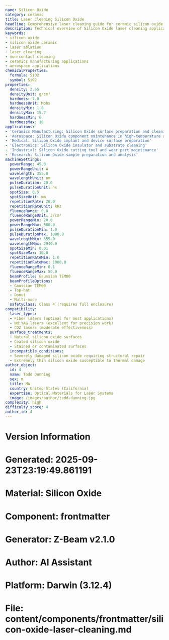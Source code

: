```yaml
---
name: Silicon Oxide
category: ceramic
title: Laser Cleaning Silicon Oxide
headline: Comprehensive laser cleaning guide for ceramic silicon oxide
description: Technical overview of Silicon Oxide laser cleaning applications and parameters
keywords:
- silicon oxide
- silicon oxide ceramic
- laser ablation
- laser cleaning
- non-contact cleaning
- ceramics manufacturing applications
- aerospace applications
chemicalProperties:
  formula: SiO2
  symbol: SiO2
properties:
  density: 2.65
  densityUnit: g/cm³
  hardness: 7.0
  hardnessUnit: Mohs
  densityMin: 1.8
  densityMax: 15.7
  hardnessMin: 6
  hardnessMax: 10
applications:
- 'Ceramics Manufacturing: Silicon Oxide surface preparation and cleaning'
- 'Aerospace: Silicon Oxide component maintenance in high-temperature applications'
- 'Medical: Silicon Oxide implant and device surface preparation'
- 'Electronics: Silicon Oxide insulator and substrate cleaning'
- 'Industrial: Silicon Oxide cutting tool and wear part maintenance'
- 'Research: Silicon Oxide sample preparation and analysis'
machineSettings:
  powerRange: 45.0
  powerRangeUnit: W
  wavelength: 355.0
  wavelengthUnit: nm
  pulseDuration: 20.0
  pulseDurationUnit: ns
  spotSize: 0.5
  spotSizeUnit: mm
  repetitionRate: 20.0
  repetitionRateUnit: kHz
  fluenceRange: 0.8
  fluenceRangeUnit: J/cm²
  powerRangeMin: 20.0
  powerRangeMax: 500.0
  pulseDurationMin: 1.0
  pulseDurationMax: 1000.0
  wavelengthMin: 355.0
  wavelengthMax: 2940.0
  spotSizeMin: 0.01
  spotSizeMax: 10.0
  repetitionRateMin: 1.0
  repetitionRateMax: 1000.0
  fluenceRangeMin: 0.1
  fluenceRangeMax: 50.0
  beamProfile: Gaussian TEM00
  beamProfileOptions:
  - Gaussian TEM00
  - Top-hat
  - Donut
  - Multi-mode
  safetyClass: Class 4 (requires full enclosure)
compatibility:
  laser_types:
  - Fiber lasers (optimal for most applications)
  - Nd:YAG lasers (excellent for precision work)
  - CO2 lasers (moderate effectiveness)
  surface_treatments:
  - Natural silicon oxide surfaces
  - Coated silicon oxide
  - Stained or contaminated surfaces
  incompatible_conditions:
  - Severely damaged silicon oxide requiring structural repair
  - Extremely thin silicon oxide susceptible to thermal damage
author_object:
  id: 4
  name: Todd Dunning
  sex: m
  title: MA
  country: United States (California)
  expertise: Optical Materials for Laser Systems
  image: /images/author/todd-dunning.jpg
complexity: high
difficulty_score: 4
author_id: 4
---
```



# Version Information
# Generated: 2025-09-23T23:19:49.861191
# Material: Silicon Oxide
# Component: frontmatter
# Generator: Z-Beam v2.1.0
# Author: AI Assistant
# Platform: Darwin (3.12.4)
# File: content/components/frontmatter/silicon-oxide-laser-cleaning.md